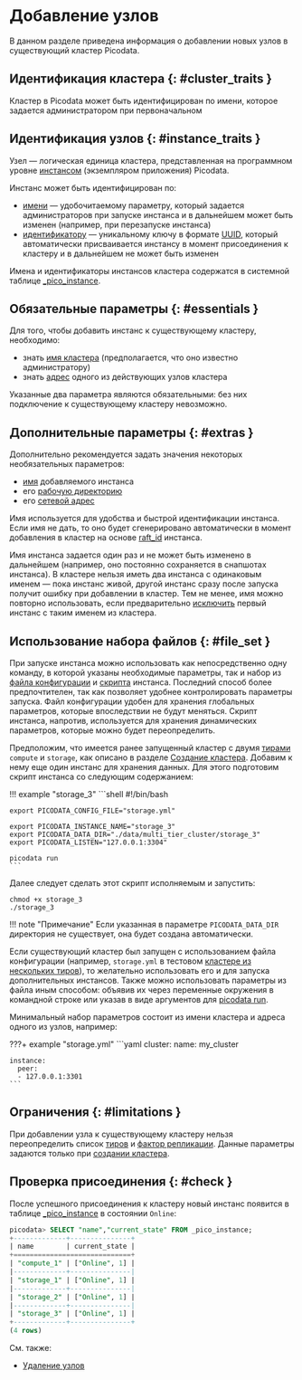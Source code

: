 # Добавление узлов

В данном разделе приведена информация о добавлении новых узлов в
существующий кластер Picodata.

## Идентификация кластера {: #cluster_traits }

Кластер в Picodata может быть идентифицирован по имени, которое задается администратором при первоначальном

## Идентификация узлов {: #instance_traits }

Узел — логическая единица кластера, представленная на программном
уровне [инстансом] (экземпляром приложения) Picodata.

Инстанс может быть идентифицирован по:

- [имени][instance_name] — удобочитаемому параметру, который задается
  администраторов при запуске инстанса и в дальнейшем может быть изменен
  (например, при перезапуске инстанса)
- [идентификатору][_pico_instance] — уникальному ключу в формате [UUID], который
  автоматически присваивается инстансу в момент присоединения к кластеру
  и в дальнейшем не может быть изменен

Имена и идентификаторы инстансов кластера содержатся в системной таблице
[_pico_instance].

[инстансом]: ../overview/glossary.md#instance
[UUID]: https://en.wikipedia.org/wiki/Universally_unique_identifier
[_pico_instance]: ../architecture/system_tables.md#_pico_instance

## Обязательные параметры {: #essentials }

Для того, чтобы добавить инстанс к существующему кластеру, необходимо:

- знать [имя кластера] (предполагается, что оно известно администратору)
- знать [адрес] одного из действующих узлов кластера

[имя кластера]: ../reference/cli.md#run_cluster_name
[адрес]: ../reference/cli.md#run_peer

Указанные два параметра являются обязательными: без них подключение к
существующему кластеру невозможно.

## Дополнительные параметры {: #extras }

 Дополнительно рекомендуется задать значения некоторых необязательных
параметров:

- [имя][instance_name] добавляемого инстанса
- его [рабочую директорию]
- его [сетевой адрес]

[instance_name]: ../reference/cli.md#run_instance_name
[рабочую директорию]: ../reference/cli.md#run_data_dir
[сетевой адрес]: ../reference/cli.md#run_listen

Имя используется для удобства и быстрой идентификации инстанса. Если имя
не дать, то оно будет сгенерировано автоматически в момент добавления в
кластер на основе
[raft_id](../architecture/system_tables.md#_pico_instance) инстанса.

Имя инстанса задается один раз и не может быть изменено в
дальнейшем (например, оно постоянно сохраняется в снапшотах инстанса). В
кластере нельзя иметь два инстанса с одинаковым именем — пока инстанс
живой, другой инстанс сразу после запуска получит ошибку при добавлении
в кластер. Тем не менее, имя можно повторно использовать, если
предварительно [исключить](node_expel.md#expel) первый инстанс с таким
именем из кластера.

## Использование набора файлов {: #file_set }

При запуске инстанса можно использовать как непосредственно одну
команду, в которой указаны необходимые параметры, так и набор из [файла
конфигурации](deploy.md#simple_cluster_config) и
[скрипта](deploy.md#simple_cluster_scripts) инстанса. Последний способ
более предпочтителен, так как позволяет удобнее контролировать параметры
запуска. Файл конфигурации удобен для хранения глобальных параметров,
которые впоследствии не будут меняться. Скрипт инстанса, напротив,
используется для хранения динамических параметров, которые можно будет
переопределить.

Предположим, что имеется ранее запущенный кластер с двумя [тирами][tier]
`compute` и `storage`, как описано в разделе [Создание
кластера](deploy.md#multi_tier_cluster). Добавим к нему еще один инстанс
для хранения данных. Для этого подготовим скрипт инстанса со
следующим содержанием:

!!! example "storage_3"
    ```shell
    #!/bin/bash

    export PICODATA_CONFIG_FILE="storage.yml"

    export PICODATA_INSTANCE_NAME="storage_3"
    export PICODATA_DATA_DIR="./data/multi_tier_cluster/storage_3"
    export PICODATA_LISTEN="127.0.0.1:3304"

    picodata run
    ```

Далее следует сделать этот скрипт исполняемым и запустить:

```shell
chmod +x storage_3
./storage_3
```

!!! note "Примечание"
    Если указанная в параметре `PICODATA_DATA_DIR` директория не
    существует, она будет создана автоматически.

Если существующий кластер был запущен с использованием файла
конфигурации (например, `storage.yml` в тестовом [кластере из нескольких
тиров](deploy.md#multi_tier_cluster)), то желательно использовать его и
для запуска дополнительных инстансов. Также можно использовать параметры
из файла иным способом: объявив их через переменные окружения в
командной строке или указав в виде аргументов для [picodata
run](../reference/cli.md#run).

Минимальный набор параметров состоит из имени кластера и адреса одного
из узлов, например:

???+ example "storage.yml"
    ```yaml
    cluster:
      name: my_cluster

    instance:
      peer:
      - 127.0.0.1:3301
    ```

## Ограничения {: #limitations }

При добавлении узла к существующему кластеру нельзя переопределить
список [тиров][tier] и [фактор репликации]. Данные параметры задаются только
при [создании кластера](deploy.md).

[tier]: ../overview/glossary.md#tier
[фактор репликации]: ../overview/glossary.md#replication_factor

## Проверка присоединения {: #check }

После успешного присоединения к кластеру новый инстанс появится в
таблице [_pico_instance] в состоянии `Online`:

```sql
picodata> SELECT "name","current_state" FROM _pico_instance;
+-------------+---------------+
| name        | current_state |
+=============================+
| "compute_1" | ["Online", 1] |
|-------------+---------------|
| "storage_1" | ["Online", 1] |
|-------------+---------------|
| "storage_2" | ["Online", 1] |
|-------------+---------------|
| "storage_3" | ["Online", 1] |
+-------------+---------------+
(4 rows)
```

См. также:

- [Удаление узлов](node_expel.md)
